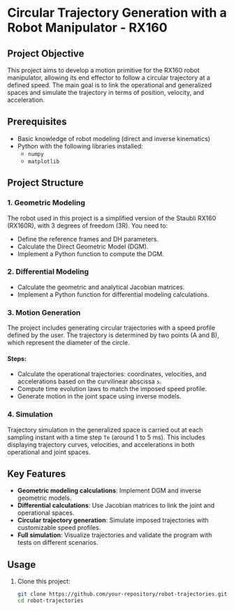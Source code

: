 # Circular Trajectory Generation with a Robot Manipulator - RX160

## Project Objective

This project aims to develop a motion primitive for the RX160 robot manipulator, allowing its end effector to follow a circular trajectory at a defined speed. The main goal is to link the operational and generalized spaces and simulate the trajectory in terms of position, velocity, and acceleration.

## Prerequisites

- Basic knowledge of robot modeling (direct and inverse kinematics)
- Python with the following libraries installed:
  - `numpy`
  - `matplotlib`
    
## Project Structure

### 1. Geometric Modeling

The robot used in this project is a simplified version of the Staubli RX160 (RX160R), with 3 degrees of freedom (3R). You need to:

- Define the reference frames and DH parameters.
- Calculate the Direct Geometric Model (DGM).
- Implement a Python function to compute the DGM.

### 2. Differential Modeling

- Calculate the geometric and analytical Jacobian matrices.
- Implement a Python function for differential modeling calculations.

### 3. Motion Generation

The project includes generating circular trajectories with a speed profile defined by the user. The trajectory is determined by two points (A and B), which represent the diameter of the circle.

#### Steps:
- Calculate the operational trajectories: coordinates, velocities, and accelerations based on the curvilinear abscissa `s`.
- Compute time evolution laws to match the imposed speed profile.
- Generate motion in the joint space using inverse models.

### 4. Simulation

Trajectory simulation in the generalized space is carried out at each sampling instant with a time step `Te` (around 1 to 5 ms). This includes displaying trajectory curves, velocities, and accelerations in both operational and joint spaces.

## Key Features

- **Geometric modeling calculations**: Implement DGM and inverse geometric models.
- **Differential calculations**: Use Jacobian matrices to link the joint and operational spaces.
- **Circular trajectory generation**: Simulate imposed trajectories with customizable speed profiles.
- **Full simulation**: Visualize trajectories and validate the program with tests on different scenarios.

## Usage

1. Clone this project:
   ```bash
   git clone https://github.com/your-repository/robot-trajectories.git
   cd robot-trajectories
